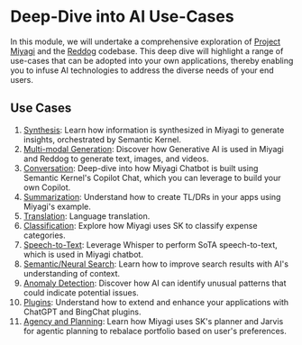 # Deep-Dive into AI Use-Cases 

In this module, we will undertake a comprehensive exploration of [Project Miyagi](https://github.com/Azure-Samples/miyagi) and the [Reddog](https://github.com/Azure/reddog-solutions) codebase. This deep dive will highlight a range of use-cases that can be adopted into your own applications, thereby enabling you to infuse AI technologies to address the diverse needs of your end users.

## Use Cases

1. [Synthesis](./synthesis.md): Learn how information is synthesized in Miyagi to generate insights, orchestrated by Semantic Kernel.
2. [Multi-modal Generation](./generation.md): Discover how Generative AI is used in Miyagi and Reddog to generate text, images, and videos.
3. [Conversation](./generation.md): Deep-dive into how Miyagi Chatbot is built using Semantic Kernel's Copilot Chat, which you can leverage to build your own Copilot.
4. [Summarization](./generation.md): Understand how to create TL/DRs in your apps using Miyagi's example.
5. [Translation](./generation.md): Language translation.
6. [Classification](./generation.md): Explore how Miyagi uses SK to classify expense categories.
7. [Speech-to-Text](./generation.md): Leverage Whisper to perform SoTA speech-to-text, which is used in Miyagi chatbot.
8. [Semantic/Neural Search](./generation.md): Learn how to improve search results with AI's understanding of context.
9. [Anomaly Detection](./generation.md): Discover how AI can identify unusual patterns that could indicate potential issues.
10. [Plugins](./generation.md): Understand how to extend and enhance your applications with ChatGPT and BingChat plugins.
11. [Agency and Planning](./generation.md): Learn how Miyagi uses SK's planner and Jarvis for agentic planning to rebalace portfolio based on user's preferences.
